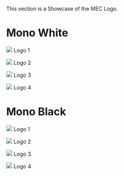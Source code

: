 This section is a Showcase of the MEC Logo.


# Mono White

![](/Media/MECLogo1White.png)
Logo 1

![](/Media/MECLogo2White.png)
Logo 2

![](/Media/MECLogo3White.png)
Logo 3

![](/Media/MECLogo4White.png)
Logo 4


# Mono Black

![](/Media/MECLogo1Black.png)
Logo 1

![](/Media/MECLogo2Black.png)
Logo 2

![](/Media/MECLogo3Black.png)
Logo 3

![](/Media/MECLogo4Black.png)
Logo 4
